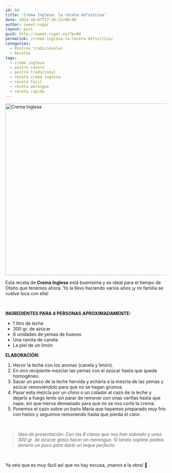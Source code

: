 ```yaml
---
id: 84
title: 'Crema Inglesa: la receta definitiva'
date: 2014-10-07T17:30:22+00:00
author: sweet-sugar
layout: post
guid: http://sweet-sugar.es/?p=84
permalink: /crema-inglesa-la-receta-definitiva/
categories:
  - Postres tradicionales
  - Recetas
tags:
  - crema inglesa
  - postre casero
  - postre tradicional
  - receta crema inglesa
  - receta facil
  - receta merengue
  - receta rapida
---
```

[<img class="alignnone size-full wp-image-85" src="http://sweet-sugar.es/wp-content/uploads/2014/10/1412625_590494377652386_967392701_o.jpg" alt="Crema Inglesa" width="700" height="535" srcset="http://sweet-sugar.es/wp-content/uploads/2014/10/1412625_590494377652386_967392701_o.jpg 700w, http://sweet-sugar.es/wp-content/uploads/2014/10/1412625_590494377652386_967392701_o-300x229.jpg 300w" sizes="(max-width: 700px) 100vw, 700px" />](http://sweet-sugar.es/wp-content/uploads/2014/10/1412625_590494377652386_967392701_o.jpg)

Esta receta de **Crema Inglesa** está buenísima y es ideal para el tiempo de Otoño que tenemos ahora. Yo la llevo haciendo varios años ¡y mi familia se vuelve loca con ella!

&nbsp;

**INGREDIENTES PARA 4 PERSONAS APROXIMADAMENTE:**

  * 1 litro de leche
  * 300 gr. de azúcar
  * 8 unidades de yemas de huevos
  * Una ramita de canela
  * La piel de un limón

**ELABORACIÓN:**

  1. Hervir la leche con los aromas (canela y limón).
  2. En otro recipiente mezclar las yemas con el azúcar hasta que quede homogéneo.
  3. Sacar un poco de la leche hervida y echarla a la mezcla de las yemas y azúcar removiéndolo para que no se hagan grumos.
  4. Pasar esta mezcla por un chino o un colador al cazo de la leche y dejarlo a fuego lento sin parar de remover con unas varillas hasta que nape, sin que hierva demasiado para que no se nos corte la crema.
  5. Ponemos el cazo sobre un baño María que hayamos preparado muy frío con hielos y seguimos removiendo hasta que pierda el calor.

&nbsp;

> _Idea de presentación: Con las 8 claras que nos han sobrado y unos 300 gr. de azúcar glass hacer un merengue. Si tenéis soplete podeis dorarlo un poco para darle un toque perfecto._

&nbsp;

Ya veis que es muy fácil así que no hay excusa, ¡manos a la obra! 🙂